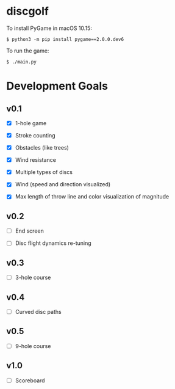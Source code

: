 # discgolf

To install PyGame in macOS 10.15:

```
$ python3 -m pip install pygame==2.0.0.dev6
```

To run the game:

```
$ ./main.py
```

# Development Goals

## v0.1

- [x] 1-hole game

- [x] Stroke counting

- [x] Obstacles (like trees)

- [x] Wind resistance

- [x] Multiple types of discs

- [x] Wind (speed and direction visualized)

- [x] Max length of throw line and color visualization of magnitude

## v0.2

- [ ] End screen

- [ ] Disc flight dynamics re-tuning

## v0.3

- [ ] 3-hole course

## v0.4

- [ ] Curved disc paths

## v0.5

- [ ] 9-hole course

## v1.0

- [ ] Scoreboard
